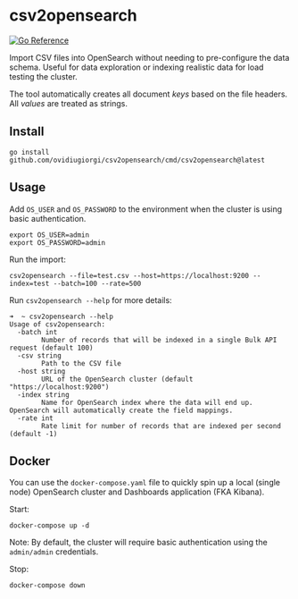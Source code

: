 # csv2opensearch

[![Go Reference](https://pkg.go.dev/badge/github.com/ovidiugiorgi/csv2opensearch.svg)](https://pkg.go.dev/github.com/ovidiugiorgi/csv2opensearch)

Import CSV files into OpenSearch without needing to pre-configure the data schema. Useful for data exploration or indexing realistic data for load testing the cluster.

The tool automatically creates all document _keys_ based on the file headers. All _values_ are treated as strings.

## Install

```
go install github.com/ovidiugiorgi/csv2opensearch/cmd/csv2opensearch@latest
```

## Usage

Add `OS_USER` and `OS_PASSWORD` to the environment when the cluster is using basic authentication.

```
export OS_USER=admin
export OS_PASSWORD=admin
```

Run the import:

```
csv2opensearch --file=test.csv --host=https://localhost:9200 --index=test --batch=100 --rate=500
```


Run `csv2opensearch --help` for more details:

```
➜  ~ csv2opensearch --help
Usage of csv2opensearch:
  -batch int
        Number of records that will be indexed in a single Bulk API request (default 100)
  -csv string
        Path to the CSV file
  -host string
        URL of the OpenSearch cluster (default "https://localhost:9200")
  -index string
        Name for OpenSearch index where the data will end up. OpenSearch will automatically create the field mappings.
  -rate int
        Rate limit for number of records that are indexed per second (default -1)
```

## Docker

You can use the `docker-compose.yaml` file to quickly spin up a local (single node) OpenSearch cluster and Dashboards application (FKA Kibana).

Start:
```
docker-compose up -d
```

Note: By default, the cluster will require basic authentication using the `admin/admin` credentials.

Stop:
```
docker-compose down
```